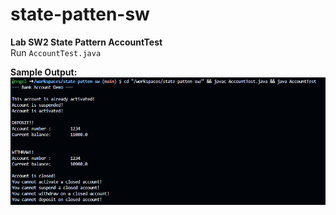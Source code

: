 # state-patten-sw

**Lab SW2 State Pattern AccountTest**\
Run `AccountTest.java`

**Sample Output:**
![alt text](image1.png)
